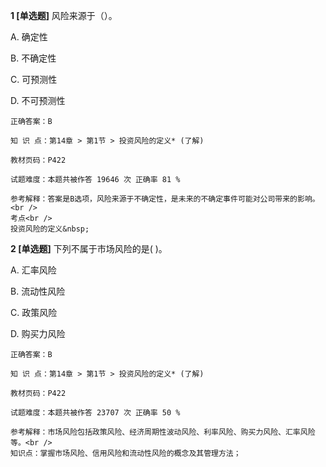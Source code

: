 **1 [单选题]** 风险来源于（）。

A. 确定性

B. 不确定性

C. 可预测性

D. 不可预测性

```
正确答案：B

知 识 点：第14章 > 第1节 > 投资风险的定义* (了解)

教材页码：P422

试题难度：本题共被作答 19646 次 正确率 81 %

参考解释：答案是B选项，风险来源于不确定性，是未来的不确定事件可能对公司带来的影响。<br />
考点<br />
投资风险的定义&nbsp;
```


**2 [单选题]** 下列不属于市场风险的是( )。

A. 汇率风险

B. 流动性风险

C. 政策风险

D. 购买力风险 

```
正确答案：B

知 识 点：第14章 > 第1节 > 投资风险的定义* (了解)

教材页码：P422

试题难度：本题共被作答 23707 次 正确率 50 %

参考解释：市场风险包括政策风险、经济周期性波动风险、利率风险、购买力风险、汇率风险等。<br />
知识点：掌握市场风险、信用风险和流动性风险的概念及其管理方法；
```

